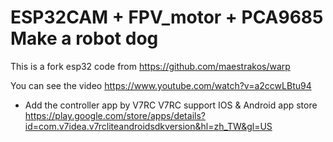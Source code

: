 ESP32CAM + FPV_motor + PCA9685 
Make a robot dog 
====================================

This is a fork esp32 code from
https://github.com/maestrakos/warp

You can see the video 
https://www.youtube.com/watch?v=a2ccwLBtu94

- Add the controller app by V7RC 
V7RC support IOS & Android app store
https://play.google.com/store/apps/details?id=com.v7idea.v7rcliteandroidsdkversion&hl=zh_TW&gl=US
